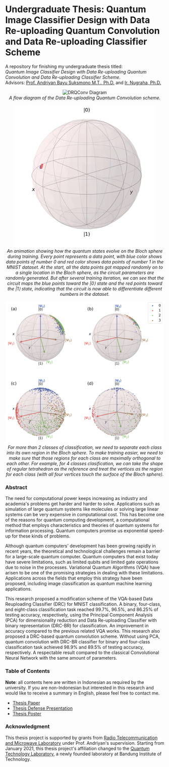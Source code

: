# Undergraduate Thesis: Quantum Image Classifier Design with Data Re-uploading Quantum Convolution and Data Re-uploading Classifier Scheme

A repository for finishing my undergraduate thesis titled: <br>
*Quantum Image Classifier Design with Data Re-uploading Quantum Convolution and Data Re-uploading Classifier Scheme*. <br>
Advisors: [Prof. Andriyan Bayu Suksmono M.T., Ph.D.](https://scholar.google.co.id/citations?user=IMH571IAAAAJ&hl=en) and [Ir. Nugraha, Ph.D.](https://scholar.google.co.id/citations?user=fym11QIAAAAJ&hl=id)

<div align="center">
  
![DRQConv Diagram](https://github.com/eraraya-ricardo/quantum_image_classifier/blob/master/DRQConv%201%20diagram.png) <br>
*A flow diagram of the Data Re-uploading Quantum Convolution scheme.*

<a><img alt="training gif" height="450px" src="https://github.com/ericardomuten/quantum_image_classifier/blob/master/Results/train_QConv1.gif" /></a> <br>
*An animation showing how the quantum states evolve on the Bloch sphere during training. Every point represents a data point, with blue color shows data points of number 0 and red color shows data points of number 1 in the MNIST dataset. At the start, all the data points got mapped randomly on to a single location in the Bloch sphere, as the circuit parameters are randomly generated. But after several training iteration, we can see that the circuit maps the blue points toward the |0⟩ state and the red points toward the |1⟩ state, indicating that the circuit is now able to differentiate different numbers in the dataset.*

<a><img alt="4 classes" height="450px" src="https://github.com/ericardomuten/quantum_image_classifier/blob/master/Results/1a_4classes%20cropped.png" /></a> <br>
*For more than 2 classes of classification, we need to separate each class into its own region in the Bloch sphere. To make training easier, we need to make sure that those regions for each class are maximally orthogonal to each other. For example, for 4 classes clasification, we can take the shape of regular tetrahedron as the reference and treat the vertices as the region for each class (with all four vertices touch the surface of the Bloch sphere).*

</div>

### Abstract
The need for computational power keeps increasing as industry and academia's problems get harder and harder to solve. Applications such as simulation of large quantum systems like molecules or solving large linear systems can be very expensive in computational cost. This has become one of the reasons for quantum computing development, a computational method that employs characteristics and theories of quantum systems for information processing. Quantum computers promise us exponential speed-up for these kinds of problems.

Although quantum computers' development has been growing rapidly in recent years, the theoretical and technological challenges remain a barrier for a large-scale quantum computer. Quantum computers that exist today have severe limitations, such as limited qubits and limited gate operations due to noise in the processes. Variational Quantum Algorithms (VQA) have arisen to be one of the promising strategies in dealing with these limitations. Applications across the fields that employ this strategy have been proposed, including image classification as quantum machine learning applications.

This research proposed a modification scheme of the VQA-based Data Reuploading Classifier (DRC) for MNIST classification. A binary, four-class, and eight-class classification task reached 99.7%, 96.5%, and 86.25% of testing accuracy, respectively, using the Principal Component Analysis (PCA) for dimensionality reduction and Data Re-uploading Classifier with binary representation (DRC-BR) for classification. An improvement in accuracy compared to the previous related VQA works. This research also proposed a DRC-based quantum convolution scheme. Without using PCA, quantum convolution with DRC-BR classifier for binary and four-class classification task achieved 98.9% and 89.5% of testing accuracy, respectively. A respectable result compared to the classical Convolutional Neural Network with the same amount of parameters.


### Table of Contents
**Note**: all contents here are written in Indonesian as required by the university. If you are non-Indonesian but interested in this research and would like to receive a summary in English, please feel free to contact me.
- [Thesis Paper](https://github.com/eraraya-ricardo/quantum_image_classifier/blob/master/13316082_Tugas%20Akhir.pdf)
- [Thesis Defense Presentation](https://github.com/eraraya-ricardo/quantum_image_classifier/blob/master/13316082_Presentasi%20Tugas%20Akhir.pdf)
- [Thesis Poster](https://github.com/eraraya-ricardo/quantum_image_classifier/blob/master/13316082_Poster%20Tugas%20Akhir.pdf)


### Acknowledgment
This thesis project is supported by grants from [Radio Telecommunication and Microwave Laboratory](https://et.stei.itb.ac.id/ltrgm/) under Prof. Andriyan's supervision. Starting from January 2021, this thesis project's affiliation changed to the [Quantum Technology Laboratory](http://qlab.itb.ac.id/index.html), a newly founded laboratory at Bandung Institute of Technology.
